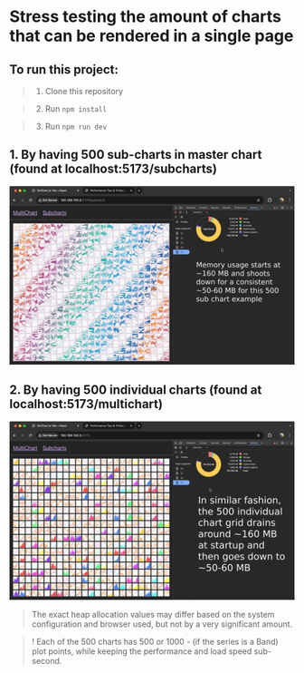 # Stress testing the amount of charts that can be rendered in a single page

## To run this project:
> 1. Clone this repository  

> 2. Run `npm install`  

> 3. Run `npm run dev`  

## 1. By having 500 sub-charts in master chart (found at localhost:5173/subcharts)
![500 sub-charts in master chart](./screenshots/subcharts.jpg)

## 2. By having 500 individual charts (found at localhost:5173/multichart)
![500 individual charts](./screenshots/individual-charts.jpg)

> The exact heap allocation values may differ based on the system configuration and browser used, but not by a very significant amount.

> ! Each of the 500 charts has 500 or 1000 - (if the series is a Band) plot points, while keeping the performance and load speed sub-second.